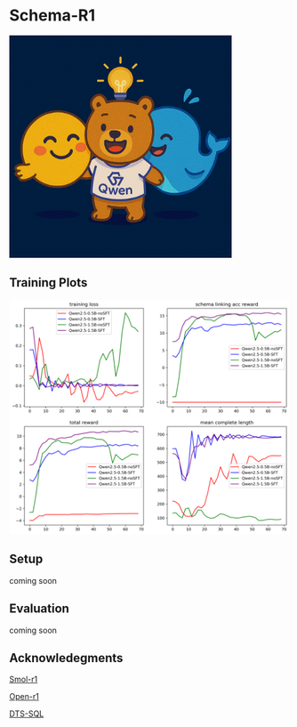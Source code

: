 # Schema-R1

<img src="assets/logo.png" width="400">

## Training Plots
<img src="assets/output.png" width="800">

## Setup
coming soon

## Evaluation
coming soon

## Acknowledegments

[Smol-r1](https://github.com/rasdani/smolR1)

[Open-r1](https://github.com/huggingface/open-r1)

[DTS-SQL](https://github.com/MohammadrezaPourreza/DTS-SQL)
